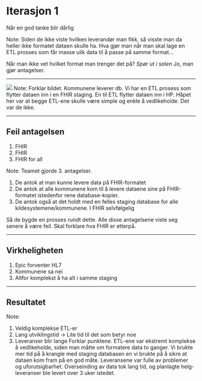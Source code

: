 # Iterasjon 1

Når en god tanke blir dårlig

Note:
Siden de ikke viste hvilken leverandør man fikk, så visste man da heller ikke formatet dataen skulle ha.
Hva gjør man når man skal lage en ETL prosses som får masse ulik data til å passe på samme format...

Når man ikke vet hvilket format man trenger det på? _Spør ut i salen_
Jo, man gjør antagelser.

---

<img src="/Iterative-Innovasjon/Iter_1.svg">
Note:
Forklar bildet.
Kommunene leverer db. Vi har en ETL prosess som flytter dataen inn i en FHIR staging.
En til ETL flytter dataen inn i HP.
Håpet her var at begge ETL-ene skulle være simple og enkle å vedlikeholde.
Det var de ikke.

---

## Feil antagelsen

1. FHIR <!-- .element: class="fragment fade-up" data-fragment-index="1" -->
2. FHIR <!-- .element: class="fragment fade-up" data-fragment-index="2" -->
3. FHIR for all <!-- .element: class="fragment fade-up" data-fragment-index="3" -->

Note:
Teamet gjorde 3. antagelser.

1. De antok at man kunne levere data på FHIR-formatet
2. De antok at alle kommunene kom til å levere dataene sine på FHIR-formatet istedenfor rene database-kopier.
3. De antok også at det holdt med en felles staging database for alle kildesystemene/kommunene. I FHIR selvfølgelig

Så de bygde en prosses rundt dette.
Alle disse antagelsene viste seg senere å være feil.
Skal forklare hva FHIR er etterpå.

---

## Virkheligheten

1. Epic forventer HL7
2. Kommunene sa nei
3. Altfor komplekst å ha alt i samme staging

---

## Resultatet

Note:

1. Veldig komplekse ETL-er
2. Lang utviklingstid -> Lite tid til det som betyr noe
3. Leveranser blir lange
   Forklar punktene.
   ETL-ene var ekstremt komplekse å vedlikeholde, siden man måtte om formatere data to ganger.
   Vi brukte mer tid på å krangle med staging databasen en vi brukte på å sikre at dataen kom fram på en god måte.
   Leveransene var fulle av problemer og uforutsigbarhet. Overseinding av data tok lang tid, og planlagte helg-leveranser ble levert over 3 uker istedet.
